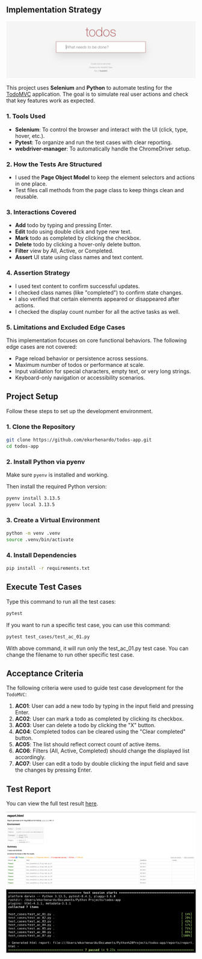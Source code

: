 ## Implementation Strategy

![TodoMVC](assets/todomvc.png)

This project uses **Selenium** and **Python** to automate testing for the [TodoMVC](https://todomvc.com/examples/react/dist/) application. The goal is to simulate real user actions and check that key features work as expected.

### 1. Tools Used
- **Selenium**: To control the browser and interact with the UI (click, type, hover, etc.).
- **Pytest**: To organize and run the test cases with clear reporting.
- **webdriver-manager**: To automatically handle the ChromeDriver setup.

### 2. How the Tests Are Structured
- I used the **Page Object Model** to keep the element selectors and actions in one place.
- Test files call methods from the page class to keep things clean and reusable.

### 3. Interactions Covered
- **Add** todo by typing and pressing Enter.
- **Edit** todo using double click and type new text.
- **Mark** todo as completed by clicking the checkbox.
- **Delete** todo by clicking a hover-only delete button.
- **Filter** view by All, Active, or Completed.
- **Assert** UI state using class names and text content.

### 4. Assertion Strategy
- I used text content to confirm successful updates.
- I checked class names (like "completed") to confirm state changes.
- I also verified that certain elements appeared or disappeared after actions.
- I checked the display count number for all the active tasks as well.

### 5. Limitations and Excluded Edge Cases
This implementation focuses on core functional behaviors. The following edge cases are not covered:
- Page reload behavior or persistence across sessions.
- Maximum number of todos or performance at scale.
- Input validation for special characters, empty text, or very long strings.
- Keyboard-only navigation or accessibility scenarios.

## Project Setup

Follow these steps to set up the development environment.

### 1. Clone the Repository

```bash
git clone https://github.com/ekorhenardo/todos-app.git
cd todos-app
```

### 2. Install Python via pyenv

Make sure `pyenv` is installed and working.

Then install the required Python version:

```bash
pyenv install 3.13.5
pyenv local 3.13.5
```

### 3. Create a Virtual Environment

```bash
python -m venv .venv
source .venv/bin/activate
```

### 4. Install Dependencies

```bash
pip install -r requirements.txt
```

## Execute Test Cases

Type this command to run all the test cases:
```bash
pytest
```
If you want to run a specific test case, you can use this command:
```bash
pytest test_cases/test_ac_01.py
```
With above command, it will run only the test_ac_01.py test case. You can change the filename to run other specific test case.

## Acceptance Criteria

The following criteria were used to guide test case development for the `TodoMVC`:

1. **AC01**: User can add a new todo by typing in the input field and pressing Enter.
2. **AC02**: User can mark a todo as completed by clicking its checkbox.
3. **AC03**: User can delete a todo by clicking the "X" button.
4. **AC04**: Completed todos can be cleared using the "Clear completed" button.
5. **AC05**: The list should reflect correct count of active items.
6. **AC06**: Filters (All, Active, Completed) should change the displayed list accordingly.
7. **AC07**: User can edit a todo by double clicking the input field and save the changes by pressing Enter.

## Test Report

You can view the full test result [here](reports/report.html).

![Test Report](assets/report_1.png)
![Test Report](assets/report_2.png)
